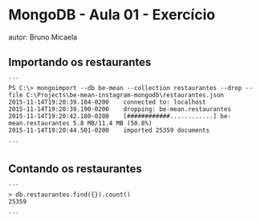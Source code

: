 # MongoDB - Aula 01 - Exercício
autor: Bruno Micaela

## Importando os restaurantes

    ```
    PS C:\> mongoimport --db be-mean --collection restaurantes --drop --file C:\Projects\be-mean-instagram-mongodb\restaurantes.json
	2015-11-14T19:20:39.184-0200    connected to: localhost
	2015-11-14T19:20:39.190-0200    dropping: be-mean.restaurantes
	2015-11-14T19:20:42.180-0200    [############............] be-mean.restaurantes 5.8 MB/11.4 MB (50.8%)
	2015-11-14T19:20:44.501-0200    imported 25359 documents

    ```

## Contando os restaurantes

    ```
    > db.restaurantes.find({}).count()
	25359

    ```

```